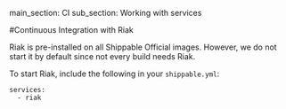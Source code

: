 main_section: CI
sub_section: Working with services


#Continuous Integration with Riak

Riak is pre-installed on all Shippable Official images. However, we do not start it by default since not every build needs Riak.

To start Riak, include the following in your `shippable.yml`:

```
services:
  - riak
```
